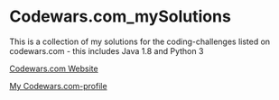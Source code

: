 # Codewars.com_mySolutions
This is a collection of my solutions for the coding-challenges listed on codewars.com - this includes Java 1.8 and Python 3

[Codewars.com Website](https://www.codewars.com "codewars.com Website")

[My Codewars.com-profile](https://www.codewars.com/users/MichaelHolley "my codewars.com-profile")
